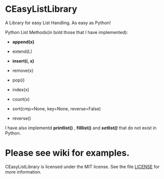 CEasyListLibrary
===================

A Library for easy List Handling. As easy as Python!

Python List Methods(in bold those that I have implemented):

 + **append(x)**
 
 + extend(L)
 
 + **insert(i, x)**
 
 + remove(x)
 
 + pop(i)
 
 + index(x)
 
 + count(x)
 
 + sort(cmp=None, key=None, reverse=False)
 
 + reverse()

I have also implementd **printlist()** , **filllist()** and ***setlist()*** that do not exist in Python. 

Please see wiki for examples.
=


CEasyListLibrary is licensed under the MIT license. See the file
[LICENSE](https://github.com/smekesis/word2ipa/blob/master/LICENSE) for more information.
